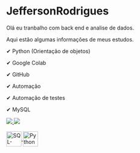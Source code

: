 # JeffersonRodrigues

Olá eu tranbalho com back end e analise de dados.

Aqui estão algumas informações de meus estudos.

✔ Python (Orientação de objetos)

✔ Google Colab

✔ GitHub

✔ Automação 

✔ Automação de testes

✔ MySQL


<div>  
  <a href="[https://github.com/JeffersonRP](https://github.com/JeffersonRP)]([https://github.com/JeffersonRP](https://github.com/JeffersonRP)](https://www.linkedin.com/in/jefferson-rodrigues-pereira-a422ba128/)"/>
  <img heigth="180em" src="https://github-readme-stats.vercel.app/api?username=Jefferson&show_icons=true&theme=radical&include_all_commits=true&count_private=true" />
  
  <img heigth="160em" src="https://github-readme-stats.vercel.app/api/top-langs/?username=JeffersonRP&layout=compact&langs_count=16&theme=radical" />
</div>

<div style="display: inline_block"><br>
    <img align="center" alt="SQL-MySQL" heigth="30" width="40" src="https://cdn.jsdelivr.net/gh/devicons/devicon/icons/mysql/mysql-original.svg">
    <img align="center" alt="Python" heigth="30" width="40" src="https://cdn.jsdelivr.net/gh/devicons/devicon/icons/python/python-original.svg">
    
</div>
